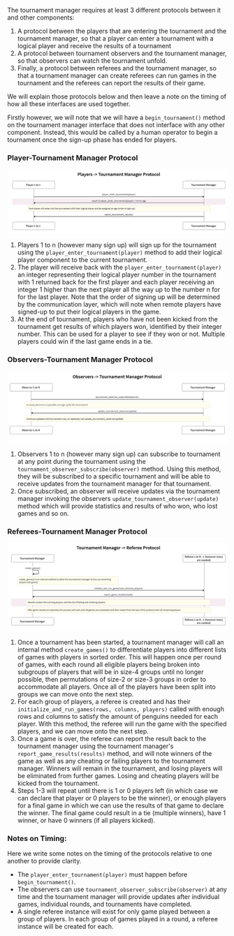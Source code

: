 The tournament manager requires at least 3 different protocols between it and other components:
 1. A protocol between the players that are entering the tournament and the tournament manager, so that 
    a player can enter a tournament with a logical player and receive the results of a tournament
 2. A protocol between tournament observers and the tournament manager, so that observers can watch the 
    tournament unfold.
 3. Finally, a protocol between referees and the tournament manager, so that a 
    tournament manager can create referees can run games in the tournament and the referees
    can report the results of their game.
    
We will explain those protocols below and then leave a note on the timing of how all these interfaces are used together.

Firstly however, we will note that we will have a `begin_tournament()` method on the tournament manager interface
that does not interface with any other component. Instead, this would be called by a human operator to begin a 
tournament once the sign-up phase has ended for players.

### Player-Tournament Manager Protocol

![Player-Manager](player_tourney_manager.PNG)
1. Players 1 to n (however many sign up) will sign
up for the tournament using the `player_enter_tournament(player)` method to add their logical
player component to the current tournament. 
2. The player will receive back with the `player_enter_tournament(player)` an integer representing their logical player number
in the tournament with 1 returned back for the first player and each player receiving an integer 1 higher than the next
player all the way up to the number n for for the last player. Note that the order of signing up will be determined 
by the communication layer, which will note when remote players have signed-up to put their logical players in the
game.
2. At the end of tournament, players who have not
been kicked from the tournament get results of which players won, identified by their integer number. This
can be used for a player to see if they won or not. Multiple players could win if the last game ends in a tie.

### Observers-Tournament Manager Protocol

![Observer-Manager](observers_tourney_manager.PNG)
1. Observers 1 to n (however many sign up) can subscribe to tournament 
at any point during the tournament using the `tournament_observer_subscribe(observer)` method. Using this method,
they will be subscribed to a specific tournament and will be able to receive updates from the tournament manager
for that tournament.
2. Once subscribed, an observer will receive updates via the tournament manager invoking the observers
`update_tournament_observer(update)` method which will provide statistics and results of who won, who lost games
and so on.

### Referees-Tournament Manager Protocol

![Ref-Manager](ref_tourney_manager.PNG)
1. Once a tournament has been started, a tournament manager will call an internal method `create_games()` to differentiate players
into different lists of games with players in sorted order. This will happen once per round of games, with each
round all eligible players being broken into subgroups of players that will be in size-4 groups until no longer possible,
then permutations of size-2 or size-3 groups in order to accommodate all players. Once all of the players have been
split into groups we can move onto the next step.
2. For each group of players, a referee is created and has their `initialize_and_run_games(rows, columns, players)` called
with enough rows and columns to satisfy the amount of penguins needed for each player. With this method, the referee
will run the game with the specified players, and we can move onto the next step. 
3. Once a game is over, the referee can report the result back to the tournament manager using the tournament manager's
`report_game_results(results)` method, and will note winners of the game as well as any cheating or failing players
to the tournament manager. Winners will remain in the tournament, and losing players will be eliminated from further games.
Losing and cheating players will be kicked from the tournament.
4. Steps 1-3 will repeat until there is 1 or 0 players left (in which case we can declare that player or 0 players to be the winner),
or enough players for a final game in which we can use the results of that game to declare the winner. The final
game could result in a tie (multiple winners), have 1 winner, or have 0 winners (if all players kicked).

### Notes on Timing:
Here we write some notes on the timing of the protocols relative to one another to provide clarity.

- The `player_enter_tournament(player)` must happen before `begin_tournament()`.
- The observers can use `tournament_observer_subscribe(observer)`
at any time and the tournament manager will provide updates after individual games,
individual rounds, and tournaments have completed.
- A single referee instance will exist for only game played between a group of players. In each group of games
played in a round, a referee instance will be created for each.